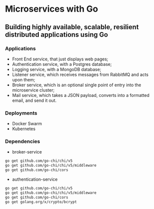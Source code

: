# Microservices with Go
## Building highly available, scalable, resilient distributed applications using Go

### Applications
- Front End service, that just displays web pages;
- Authentication service, with a Postgres database;
- Logging service, with a MongoDB database;
- Listener service, which receives messages from RabbitMQ and acts upon them;
- Broker service, which is an optional single point of entry into the microservice cluster;
- Mail service, which takes a JSON payload, converts into a formatted email, and send it out.

### Deployments
- Docker Swarm
- Kubernetes

### Dependencies
- broker-service
```bash
go get github.com/go-chi/chi/v5
go get github.com/go-chi/chi/v5/middleware
go get github.com/go-chi/cors
```

- authentication-service
```bash
go get github.com/go-chi/chi/v5
go get github.com/go-chi/chi/v5/middleware
go get github.com/go-chi/cors
go get golang.org/x/crypto/bcrypt
```